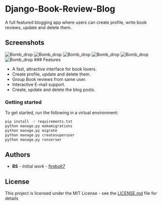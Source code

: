 # Django-Book-Review-Blog
A full featured blogging app where users can create profile, write book reviews, update and delete them.


## Screenshots
<img src="https://github.com/firebolt7/Django-Book-Review-Blog/blob/main/misc/1.png" title="Bomb_drop" alt="Bomb_drop" >
<img src="https://github.com/firebolt7/Django-Book-Review-Blog/blob/main/misc/2.png" title="Bomb_drop" alt="Bomb_drop" >
<img src="https://github.com/firebolt7/Django-Book-Review-Blog/blob/main/misc/3.png" title="Bomb_drop" alt="Bomb_drop" >
<img src="https://github.com/firebolt7/Django-Book-Review-Blog/blob/main/misc/4.png" title="Bomb_drop" alt="Bomb_drop" >
<img src="https://github.com/firebolt7/Django-Book-Review-Blog/blob/main/misc/1.png" title="Bomb_drop" alt="Bomb_drop" >

<img src="https://github.com/firebolt7/Django-Book-Review-Blog/blob/main/misc/Book-Review-Blog-Logged-out-Goog.gif" title="Bomb_drop" alt="Bomb_drop">
### Features

* A fast, attractive interface for book lovers.
* Create profile, update and delete them.
* Group Book reviews from same user.
* Interactive E-mail support.
* Create, update and delete the blog posts. 

### Getting started

To get started, run the following in a virtual environment:

``` bash
pip install -r requirements.txt
python manage.py makemigrations
python manage.py migrate
python manage.py createsuperuser
python manage.py runserver
```
## Authors

* **BS** - *Initial work* - [firebolt7](https://github.com/firebolt7)


## License

This project is licensed under the MIT License - see the [LICENSE.md](LICENSE.md) file for details
